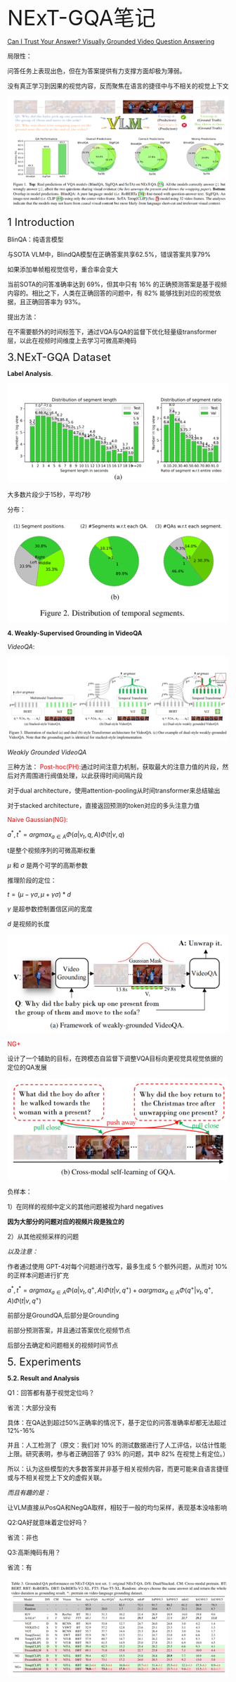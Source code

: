 <font size=8>NExT-GQA笔记</font>



[Can I Trust Your Answer? Visually Grounded Video Question Answering](https://openaccess.thecvf.com/content/CVPR2024/papers/Xiao_Can_I_Trust_Your_Answer_Visually_Grounded_Video_Question_Answering_CVPR_2024_paper.pdf)



局限性：

问答任务上表现出色，但在为答案提供有力支撑方面却极为薄弱。

没有真正学习到因果的视觉内容，反而聚焦在语言的捷径中与不相关的视觉上下文

<img src="../论文阅读笔记/img/NExT-GQA(1).png" alt="NExT-GQA(1)" style="zoom:50%;" />



<font size=5>1 Introduction</font>

BlinQA：纯语言模型

与SOTA VLM中，BlindQA模型在正确答案共享62.5%，错误答案共享79%

如果添加单帧粗视觉信号，重合率会变大



当前SOTA的问答准确率达到 69%，但其中只有 16% 的正确预测答案是基于视频内容的。相比之下，人类在正确回答的问题中，有 82% 能够找到对应的视觉依据，且正确回答率为 93%。



提出方法：

在不需要额外的时间标签下，通过VQA与QA的监督下优化轻量级transformer层，以此在视频时间维度上去学习可微高斯掩码



<font size=5>3.NExT-GQA Dataset</font>

**Label Analysis**.

<img src="../论文阅读笔记/img/NExT-GQA(2).png" alt="NExT-GQA(2)" style="zoom:50%;" />

大多数片段少于15秒，平均7秒

分布：

<img src="../论文阅读笔记/img/NExT-GQA(3).png" alt="NExT-GQA(3)" style="zoom:50%;" />



**4. Weakly-Supervised Grounding in VideoQA**

*VideoQA*:

<img src="../论文阅读笔记/img/NExT-GQA(4).png" alt="NExT-GQA(4)" style="zoom:50%;" />



*Weakly Grounded VideoQA*

三种方法：
<font color=red>Post-hoc(PH):</font>通过时间注意力机制，获取最大的注意力值的片段，然后对齐周围进行阀值处理，以此获得时间间隔片段

对于dual architecture，使用attention-pooling从时间transformer来总结输出

对于stacked architecture，直接返回预测的token对应的多头注意力值

<font color=red>Naive Gaussian(NG):</font>

$a^*, t^*=argmax_{a\in A} \Phi(a|v_t,q,A)\Phi(t|v,q)$

t是整个视频序列的可微高斯权重

$\mu$ 和 $\sigma$ 是两个可学的高斯参数

推理阶段的定位：

$t=(\mu-\gamma\sigma,\mu+\gamma\sigma)*d$

$\gamma$ 是超参数控制置信区间的宽度

$d$ 是视频的长度

<img src="../论文阅读笔记/img/NExT-GQA(5).png" alt="NExT-GQA(5)" style="zoom:50%;" />

<font color=red>NG+</font>

设计了一个辅助的目标，在跨模态自监督下调整VQA目标向更视觉具视觉依据的定位的QA发展

<img src="../论文阅读笔记/img/NExT-GQA(6).png" alt="NExT-GQA(6)" style="zoom:50%;" />

负样本：

1）在同样的视频中定义的其他问题被视为hard negatives

**因为大部分的问题对应的视频片段是独立的**

2）从其他视频采样的问题



*以及注意：*

作者通过使用 GPT-4对每个问题进行改写，最多生成 5 个额外问题，从而对 10% 的正样本问题进行扩充

$a^*,t^*=argmax_{a\in A} \Phi(a|v_t,q^+,A)\Phi(t|v,q^+)+\alpha argmax_{a\in A} \Phi(q^+|v_t,q^+,A)\Phi(t|v,q^+)$

前部分是GroundQA,后部分是Grounding

前部分预测答案，并且通过答案优化视频节点

后部分去确定和问题相关的视频时间节点





<font size=5>5. Experiments</font>

**5.2. Result and Analysis**

Q1：回答都有基于视觉定位吗？

省流：大部分没有



具体：在QA达到超过50%正确率的情况下，基于定位的问答准确率却都无法超过 12%-16%

并且：人工检测了（原文：我们对 10% 的测试数据进行了人工评估，以估计性能上限。研究表明，参与者正确回答了 93% 的问题，其中 82% 在视觉上有定位。）

所以：认为这些模型的大多数答案并非基于相关视频内容，而更可能来自语言捷径或与不相关视觉上下文的虚假关联。



*而且有趣的是：*

让VLM直接从PosQA和NegQA取样，相较于一般的均匀采样，表现基本没啥影响



Q2:QA好就意味着定位好吗？

省流：非也



Q3:高斯掩码有用？

省流：有

<img src="../论文阅读笔记/img/NExT-GQA(7).png" alt="NExT-GQA(7)" style="zoom:50%;" />
